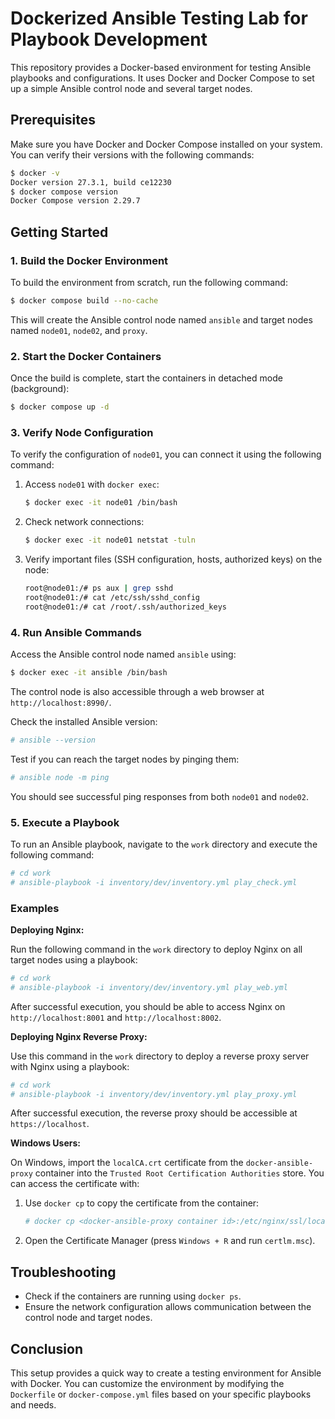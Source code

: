 # Dockerized Ansible Testing Lab for Playbook Development

This repository provides a Docker-based environment for testing Ansible playbooks and configurations. 
It uses Docker and Docker Compose to set up a simple Ansible control node and several target nodes.

## Prerequisites

Make sure you have Docker and Docker Compose installed on your system. You can verify their versions with the following commands:

```bash
$ docker -v
Docker version 27.3.1, build ce12230
$ docker compose version
Docker Compose version 2.29.7
```

## Getting Started

### 1. Build the Docker Environment

To build the environment from scratch, run the following command:

```bash
$ docker compose build --no-cache
```

This will create the Ansible control node named `ansible` and target nodes named `node01`, `node02`, and `proxy`.

### 2. Start the Docker Containers

Once the build is complete, start the containers in detached mode (background):

```bash
$ docker compose up -d
```

### 3. Verify Node Configuration

To verify the configuration of `node01`, you can connect it using the following command:

1. Access `node01` with `docker exec`:

    ```bash
    $ docker exec -it node01 /bin/bash
    ```

2. Check network connections:

    ```bash
    $ docker exec -it node01 netstat -tuln
    ```

3. Verify important files (SSH configuration, hosts, authorized keys) on the node:

    ```bash
    root@node01:/# ps aux | grep sshd
    root@node01:/# cat /etc/ssh/sshd_config
    root@node01:/# cat /root/.ssh/authorized_keys
    ```

### 4. Run Ansible Commands

Access the Ansible control node named `ansible` using:

```bash
$ docker exec -it ansible /bin/bash
```

The control node is also accessible through a web browser at `http://localhost:8990/`.

Check the installed Ansible version:

```bash
# ansible --version
```

Test if you can reach the target nodes by pinging them:

```bash
# ansible node -m ping
```

You should see successful ping responses from both `node01` and `node02`.

### 5. Execute a Playbook

To run an Ansible playbook, navigate to the `work` directory and execute the following command:

```bash
# cd work
# ansible-playbook -i inventory/dev/inventory.yml play_check.yml
```

### Examples

**Deploying Nginx:**

Run the following command in the `work` directory to deploy Nginx on all target nodes using a playbook:

```bash
# cd work
# ansible-playbook -i inventory/dev/inventory.yml play_web.yml
```

After successful execution, you should be able to access Nginx on `http://localhost:8001` and `http://localhost:8002`.

**Deploying Nginx Reverse Proxy:**

Use this command in the `work` directory to deploy a reverse proxy server with Nginx using a playbook:

```bash
# cd work
# ansible-playbook -i inventory/dev/inventory.yml play_proxy.yml
```

After successful execution, the reverse proxy should be accessible at `https://localhost`.

**Windows Users:**

On Windows, import the `localCA.crt` certificate from the `docker-ansible-proxy` container into the `Trusted Root Certification Authorities` store. You can access the certificate with:

1. Use `docker cp` to copy the certificate from the container:

    ```bash
    # docker cp <docker-ansible-proxy container id>:/etc/nginx/ssl/localCA.crt ./
    ```

2. Open the Certificate Manager (press `Windows + R` and run `certlm.msc`).

## Troubleshooting

- Check if the containers are running using `docker ps`.
- Ensure the network configuration allows communication between the control node and target nodes.

## Conclusion

This setup provides a quick way to create a testing environment for Ansible with Docker. You can customize the environment by modifying the `Dockerfile` or `docker-compose.yml` files based on your specific playbooks and needs.
